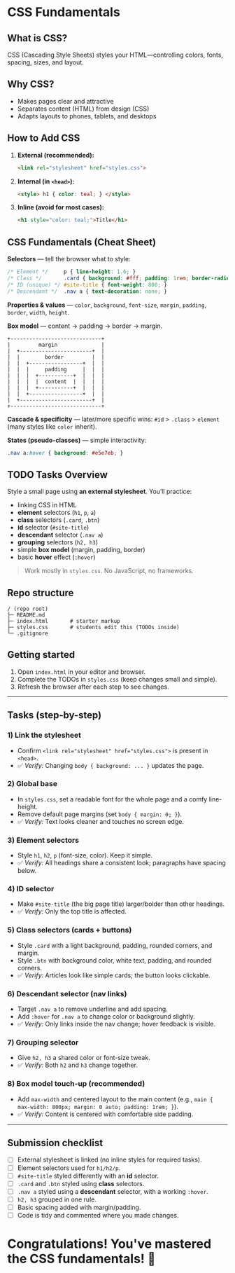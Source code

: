 # CSS Fundamentals

## What is CSS?
CSS (Cascading Style Sheets) styles your HTML—controlling colors, fonts, spacing, sizes, and layout.

## Why CSS?
- Makes pages clear and attractive  
- Separates content (HTML) from design (CSS)  
- Adapts layouts to phones, tablets, and desktops

## How to Add CSS
1. **External (recommended):**
   ```html
   <link rel="stylesheet" href="styles.css">
   ```
2. **Internal (in `<head>`):**
   ```html
   <style> h1 { color: teal; } </style>
   ```
3. **Inline (avoid for most cases):**
   ```html
   <h1 style="color: teal;">Title</h1>
   ```

## CSS Fundamentals (Cheat Sheet)
**Selectors** — tell the browser what to style:
```css
/* Element */     p { line-height: 1.6; }
/* Class */       .card { background: #fff; padding: 1rem; border-radius: 8px; }
/* ID (unique) */ #site-title { font-weight: 800; }
/* Descendant */  .nav a { text-decoration: none; }
```

**Properties & values** — `color`, `background`, `font-size`, `margin`, `padding`, `border`, `width`, `height`.

**Box model** — content → padding → border → margin.
```
+-----------------------------+
|         margin              |
|  +-----------------------+  |
|  |        border         |  |
|  |  +-----------------+  |  |
|  |  |     padding     |  |  |
|  |  |  +-----------+  |  |  |
|  |  |  |  content  |  |  |  |
|  |  |  +-----------+  |  |  |
|  |  +-----------------+  |  |
|  +-----------------------+  |
+-----------------------------+
```

**Cascade & specificity** — later/more specific wins: `#id` > `.class` > `element` (many styles like `color` inherit).

**States (pseudo-classes)** — simple interactivity:
```css
.nav a:hover { background: #e5e7eb; }
```

## TODO Tasks Overview
Style a small page using **an external stylesheet**. You’ll practice:
- linking CSS in HTML  
- **element** selectors (`h1`, `p`, `a`)  
- **class** selectors (`.card`, `.btn`)  
- **id** selector (`#site-title`)  
- **descendant** selector (`.nav a`)  
- **grouping** selectors (`h2, h3`)  
- simple **box model** (margin, padding, border)  
- basic **hover** effect (`:hover`)

> Work mostly in `styles.css`. No JavaScript, no frameworks.

## Repo structure
```
/ (repo root)
├─ README.md
├─ index.html       # starter markup
├─ styles.css       # students edit this (TODOs inside)
└─ .gitignore
```

## Getting started
1. Open `index.html` in your editor and browser.
2. Complete the TODOs in `styles.css` (keep changes small and simple).
3. Refresh the browser after each step to see changes.

---

## Tasks (step-by-step)

### 1) Link the stylesheet
- Confirm `<link rel="stylesheet" href="styles.css">` is present in `<head>`.
- ✅ *Verify:* Changing `body { background: ... }` updates the page.

### 2) Global base
- In `styles.css`, set a readable font for the whole page and a comfy line-height.
- Remove default page margins (set `body { margin: 0; }`).
- ✅ *Verify:* Text looks cleaner and touches no screen edge.

### 3) Element selectors
- Style `h1`, `h2`, `p` (font-size, color). Keep it simple.
- ✅ *Verify:* All headings share a consistent look; paragraphs have spacing below.

### 4) ID selector
- Make `#site-title` (the big page title) larger/bolder than other headings.
- ✅ *Verify:* Only the top title is affected.

### 5) Class selectors (cards + buttons)
- Style `.card` with a light background, padding, rounded corners, and margin.
- Style `.btn` with background color, white text, padding, and rounded corners.
- ✅ *Verify:* Articles look like simple cards; the button looks clickable.

### 6) Descendant selector (nav links)
- Target `.nav a` to remove underline and add spacing.
- Add `:hover` for `.nav a` to change color or background slightly.
- ✅ *Verify:* Only links inside the nav change; hover feedback is visible.

### 7) Grouping selector
- Give `h2, h3` a shared color or font-size tweak.
- ✅ *Verify:* Both `h2` and `h3` change together.

### 8) Box model touch-up (recommended)
- Add `max-width` and centered layout to the main content (e.g., `main { max-width: 800px; margin: 0 auto; padding: 1rem; }`).
- ✅ *Verify:* Content is centered with comfortable side padding.

---

## Submission checklist
- [ ] External stylesheet is linked (no inline styles for required tasks).
- [ ] Element selectors used for `h1/h2/p`.
- [ ] `#site-title` styled differently with an **id** selector.
- [ ] `.card` and `.btn` styled using **class** selectors.
- [ ] `.nav a` styled using a **descendant** selector, with a working `:hover`.
- [ ] `h2, h3` grouped in one rule.
- [ ] Basic spacing added with margin/padding.
- [ ] Code is tidy and commented where you made changes.

# Congratulations! You've mastered the CSS fundamentals! 🎉
